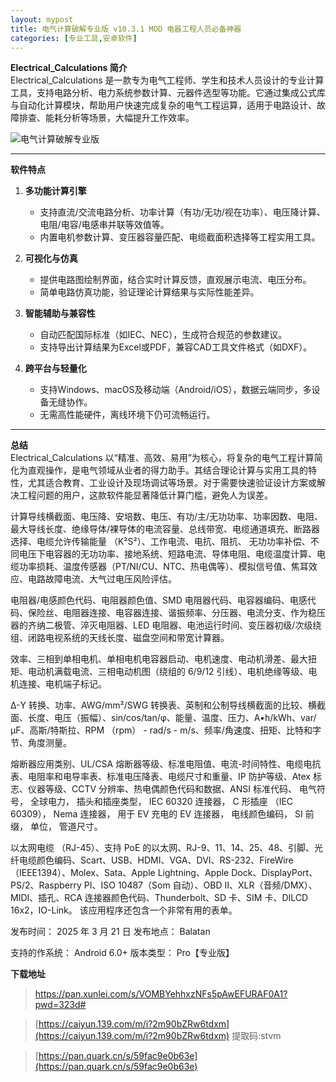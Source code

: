 ```yaml
---
layout: mypost
title: 电气计算破解专业版 v10.3.1 MOD 电器工程人员必备神器
categories: [专业工具,安卓软件]
---
```


**Electrical_Calculations 简介**  
Electrical_Calculations 是一款专为电气工程师、学生和技术人员设计的专业计算工具，支持电路分析、电力系统参数计算、元器件选型等功能。它通过集成公式库与自动化计算模块，帮助用户快速完成复杂的电气工程运算，适用于电路设计、故障排查、能耗分析等场景，大幅提升工作效率。

![电气计算破解专业版](https://gcore.jsdelivr.net/gh/jikcc/jikcc.github.io/IMG/20250325171313351.jpg)

---

**软件特点**  
1. **多功能计算引擎**  
   - 支持直流/交流电路分析、功率计算（有功/无功/视在功率）、电压降计算、电阻/电容/电感串并联等效值等。  
   - 内置电机参数计算、变压器容量匹配、电缆截面积选择等工程实用工具。  

2. **可视化与仿真**  
   - 提供电路图绘制界面，结合实时计算反馈，直观展示电流、电压分布。  
   - 简单电路仿真功能，验证理论计算结果与实际性能差异。  

3. **智能辅助与兼容性**  
   - 自动匹配国际标准（如IEC、NEC），生成符合规范的参数建议。  
   - 支持导出计算结果为Excel或PDF，兼容CAD工具文件格式（如DXF）。  

4. **跨平台与轻量化**  
   - 支持Windows、macOS及移动端（Android/iOS），数据云端同步，多设备无缝协作。  
   - 无需高性能硬件，离线环境下仍可流畅运行。  

--- 

**总结**  
Electrical_Calculations 以“精准、高效、易用”为核心，将复杂的电气工程计算简化为直观操作，是电气领域从业者的得力助手。其结合理论计算与实用工具的特性，尤其适合教育、工业设计及现场调试等场景。对于需要快速验证设计方案或解决工程问题的用户，这款软件能显著降低计算门槛，避免人为误差。

计算导线横截面、电压降、安培数、电压、有功/主/无功功率、功率因数、电阻、最大导线长度、绝缘导体/裸导体的电流容量、总线带宽、电缆通道填充、断路器选择、电缆允许传输能量 （K²S²）、工作电流、电抗、阻抗、 无功功率补偿、不同电压下电容器的无功功率、接地系统、短路电流、导体电阻、电缆温度计算、电缆功率损耗、温度传感器（PT/NI/CU、NTC、热电偶等）、模拟信号值、焦耳效应、电路故障电流、大气过电压风险评估。

电阻器/电感颜色代码、电阻器颜色值、SMD 电阻器代码、电容器编码、电感代码、保险丝、电阻器连接、电容器连接、谐振频率、分压器、电流分支、作为稳压器的齐纳二极管、淬灭电阻器、LED 电阻器、电池运行时间、变压器初级/次级绕组、闭路电视系统的天线长度、磁盘空间和带宽计算器。

效率、三相到单相电机、单相电机电容器启动、电机速度、电动机滑差、最大扭矩、电动机满载电流、三相电动机图（绕组的 6/9/12 引线）、电机绝缘等级、电机连接、电机端子标记。

Δ-Y 转换、功率、AWG/mm²/SWG 转换表、英制和公制导线横截面的比较、横截面、长度、电压（振幅）、sin/cos/tan/φ、能量、温度、压力、A•h/kWh、var/μF、高斯/特斯拉、RPM （rpm） - rad/s - m/s、频率/角速度、扭矩、比特和字节、角度测量。

熔断器应用类别、UL/CSA 熔断器等级、标准电阻值、电流-时间特性、电缆电抗表、电阻率和电导率表、标准电压降表、电缆尺寸和重量、IP 防护等级、Atex 标志、仪器等级、CCTV 分辨率、热电偶颜色代码和数据、ANSI 标准代码、 电气符号， 全球电力， 插头和插座类型， IEC 60320 连接器， C 形插座 （IEC 60309）， Nema 连接器， 用于 EV 充电的 EV 连接器， 电线颜色编码， SI 前缀， 单位， 管道尺寸。

以太网电缆 （RJ-45）、支持 PoE 的以太网、RJ-9、11、14、25、48、引脚、光纤电缆颜色编码、Scart、USB、HDMI、VGA、DVI、RS-232、FireWire （IEEE1394）、Molex、Sata、Apple Lightning、Apple Dock、DisplayPort、PS/2、Raspberry PI、ISO 10487（Som 自动）、OBD II、XLR（音频/DMX）、MIDI、插孔、RCA 连接器颜色代码、Thunderbolt、SD 卡、SIM 卡、DILCD 16x2，IO-Link。
该应用程序还包含一个非常有用的表单。

发布时间： 2025
年 3 月 21 日 发布地点： Balatan

支持的作系统： Android 6.0+
版本类型： Pro【专业版】

**下载地址**  

>  [https://pan.xunlei.com/s/VOMBYehhxzNFs5pAwEFURAF0A1?pwd=323d# ](https://pan.xunlei.com/s/VOMBYehhxzNFs5pAwEFURAF0A1?pwd=323d# )

>  [https://caiyun.139.com/m/i?2m90bZRw6tdxm](https://caiyun.139.com/m/i?2m90bZRw6tdxm)  提取码:stvm  

>  [https://pan.quark.cn/s/59fac9e0b63e](https://pan.quark.cn/s/59fac9e0b63e)

